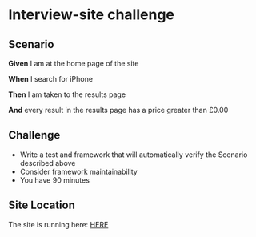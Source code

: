 # Interview-site challenge

## Scenario

**Given** I am at the home page of the site

**When** I search for iPhone

**Then** I am taken to the results page

**And** every result in the results page has a price greater than £0.00

## Challenge
- Write a test and framework that will automatically verify the Scenario described above
- Consider framework maintainability
- You have 90 minutes

## Site Location
The site is running here: [HERE](http://35.230.138.50/)
